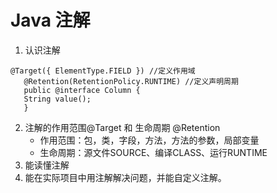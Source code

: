 # Java 注解

1. 认识注解
 ```
 @Target({ ElementType.FIELD }) //定义作用域
    @Retention(RetentionPolicy.RUNTIME) //定义声明周期
    public @interface Column {
	String value();
    }
 ```
2.  注解的作用范围@Target 和 生命周期 @Retention
    * 作用范围：包，类，字段，方法，方法的参数，局部变量
    * 生命周期：源文件SOURCE、编译CLASS、运行RUNTIME
3. 能读懂注解
4. 能在实际项目中用注解解决问题，并能自定义注解。